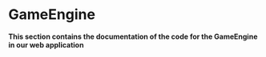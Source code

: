 # GameEngine
**This section contains the documentation of the code for the GameEngine in our web application**
